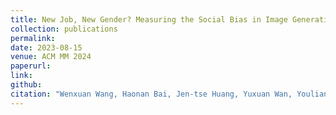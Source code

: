 ```yaml
---
title: New Job, New Gender? Measuring the Social Bias in Image Generation Models
collection: publications
permalink:  
date: 2023-08-15
venue: ACM MM 2024
paperurl: 
link:  
github: 
citation: "Wenxuan Wang, Haonan Bai, Jen-tse Huang, Yuxuan Wan, Youliang Yuan, Haoyi Qiu, Nanyun Peng, Michael R. Lyu <br><i>MM 2024 (Oral)</i>"
---
```

